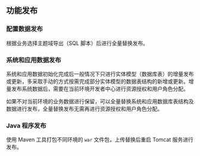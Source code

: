 ## 功能发布

### 配置数据发布

根据业务选择主题域导出（SQL 脚本）后进行全量替换发布。


### 系统和应用数据发布

系统和应用数据初始化完成后一般情况下只进行实体模型（数据库表）的增量发布或更新，多采取手动的方式按需完成部分实体模型的数据表结构的新增或更新。增量发布系统数据后，需要在当前环境开发者中心进行资源授权和用户角色分配。

如果不对当前环境的业务数据进行保留，可以全量替换系统和应用数据库表结构及数据进行发布，全量替换发布无需再进行资源授权和用户角色分配。


### Java 程序发布

使用 Maven 工具打包不同环境的 ```war``` 文件包，上传替换后重启 Tomcat 服务进行发布。





